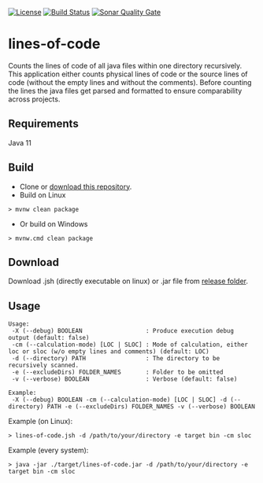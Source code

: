 [![License](https://img.shields.io/github/license/mashape/apistatus.svg)](https://choosealicense.com/licenses/mit/)
[![Build Status](https://travis-ci.org/baumato/lines-of-code.png?branch=master)](https://travis-ci.org/baumato/lines-of-code)
[![Sonar Quality Gate](https://sonarcloud.io/api/project_badges/quality_gate?project=de.baumato%3Alines-of-code&branch=master)](https://sonarcloud.io/dashboard/index/de.baumato%3Alines-of-code)

# lines-of-code
Counts the lines of code of all java files within one directory recursively.
This application either counts physical lines of code or the source lines of code (without the empty lines
and without the comments).
Before counting the lines the java files get parsed and formatted to ensure comparability across projects. 

## Requirements

Java 11

## Build

- Clone or [download this repository](https://github.com/baumato/lines-of-code/archive/master.zip).
- Build on Linux 

```
> mvnw clean package
```
- Or build on Windows

```
> mvnw.cmd clean package
```
## Download

Download .jsh (directly executable on linux) or .jar file from [release folder](https://git.io/v7kjZ).


## Usage

```
Usage:
 -X (--debug) BOOLEAN                  : Produce execution debug output (default: false)
 -cm (--calculation-mode) [LOC | SLOC] : Mode of calculation, either loc or sloc (w/o empty lines and comments) (default: LOC)
 -d (--directory) PATH                 : The directory to be recursively scanned.
 -e (--excludeDirs) FOLDER_NAMES       : Folder to be omitted
 -v (--verbose) BOOLEAN                : Verbose (default: false)

Example:
 -X (--debug) BOOLEAN -cm (--calculation-mode) [LOC | SLOC] -d (--directory) PATH -e (--excludeDirs) FOLDER_NAMES -v (--verbose) BOOLEAN
```

Example (on Linux):

```
> lines-of-code.jsh -d /path/to/your/directory -e target bin -cm sloc
```

Example (every system):

```
> java -jar ./target/lines-of-code.jar -d /path/to/your/directory -e target bin -cm sloc
```
